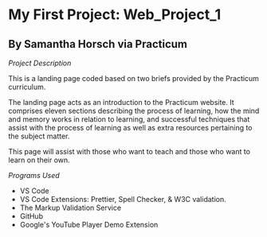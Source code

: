 # My First Project: Web_Project_1
## By Samantha Horsch via Practicum

*Project Description*

This is a landing page coded based on two briefs provided by the Practicum curriculum.

The landing page acts as an introduction to the Practicum website. It comprises eleven sections describing the process of learning, how the mind and memory works in relation to learning, and successful techniques that assist with the process of learning as well as extra resources pertaining to the subject matter.

This page will assist with those who want to teach and those who want to learn on their own.


*Programs Used*

* VS Code
* VS Code Extensions: Prettier, Spell Checker, & W3C validation.
* The Markup Validation Service
* GitHub
* Google's YouTube Player Demo Extension
